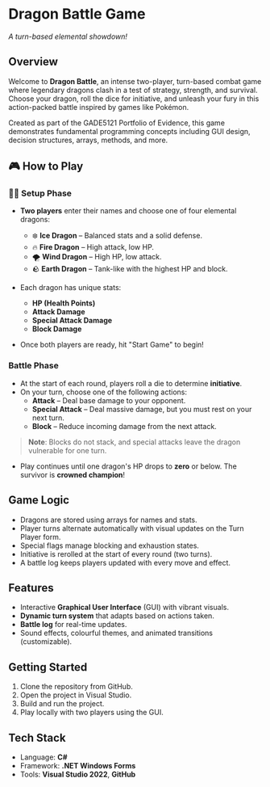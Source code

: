 # Dragon Battle Game 
_A turn-based elemental showdown!_

## Overview
Welcome to **Dragon Battle**, an intense two-player, turn-based combat game where legendary dragons clash in a test of strategy, strength, and survival. Choose your dragon, roll the dice for initiative, and unleash your fury in this action-packed battle inspired by games like Pokémon.

Created as part of the GADE5121 Portfolio of Evidence, this game demonstrates fundamental programming concepts including GUI design, decision structures, arrays, methods, and more.

## 🎮 How to Play

### 🧍‍♂️ Setup Phase
- **Two players** enter their names and choose one of four elemental dragons:
  - ❄️ **Ice Dragon** – Balanced stats and a solid defense.
  - 🔥 **Fire Dragon** – High attack, low HP.
  - 🌪️ **Wind Dragon** – High HP, low attack.
  - 🪨 **Earth Dragon** – Tank-like with the highest HP and block.

- Each dragon has unique stats:
  - **HP (Health Points)**
  - **Attack Damage**
  - **Special Attack Damage**
  - **Block Damage**

- Once both players are ready, hit "Start Game" to begin!

### Battle Phase
- At the start of each round, players roll a die to determine **initiative**.
- On your turn, choose one of the following actions:
  - **Attack** – Deal base damage to your opponent.
  - **Special Attack** – Deal massive damage, but you must rest on your next turn.
  - **Block** – Reduce incoming damage from the next attack.

> **Note**: Blocks do not stack, and special attacks leave the dragon vulnerable for one turn.

- Play continues until one dragon's HP drops to **zero** or below. The survivor is **crowned champion**!

## Game Logic

- Dragons are stored using arrays for names and stats.
- Player turns alternate automatically with visual updates on the Turn Player form.
- Special flags manage blocking and exhaustion states.
- Initiative is rerolled at the start of every round (two turns).
- A battle log keeps players updated with every move and effect.

## Features

- Interactive **Graphical User Interface** (GUI) with vibrant visuals.
- **Dynamic turn system** that adapts based on actions taken.
- **Battle log** for real-time updates.
- Sound effects, colourful themes, and animated transitions (customizable).

## Getting Started

1. Clone the repository from GitHub.
2. Open the project in Visual Studio.
3. Build and run the project.
4. Play locally with two players using the GUI.

## Tech Stack

- Language: **C#**
- Framework: **.NET Windows Forms**
- Tools: **Visual Studio 2022**, **GitHub**
